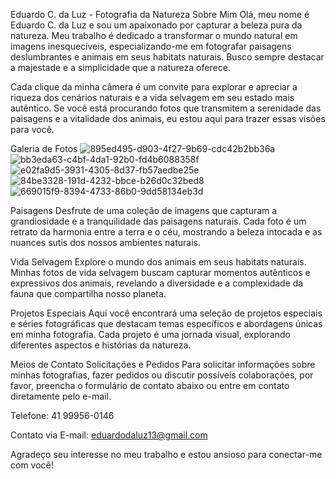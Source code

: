 Eduardo C. da Luz - Fotografia da Natureza
Sobre Mim
Olá, meu nome é Eduardo C. da Luz e sou um apaixonado por capturar a beleza pura da natureza. Meu trabalho é dedicado a transformar o mundo natural em imagens inesquecíveis, especializando-me em fotografar paisagens deslumbrantes e animais em seus habitats naturais. Busco sempre destacar a majestade e a simplicidade que a natureza oferece.

Cada clique da minha câmera é um convite para explorar e apreciar a riqueza dos cenários naturais e a vida selvagem em seu estado mais autêntico. Se você está procurando fotos que transmitem a serenidade das paisagens e a vitalidade dos animais, eu estou aqui para trazer essas visões para você.

Galeria de Fotos
![895ed495-d903-4f27-9b69-cdc42b2bb36a](https://github.com/user-attachments/assets/99cca6aa-79ba-4262-93c0-44c30d64e130)
![bb3eda63-c4bf-4da1-92b0-fd4b6088358f](https://github.com/user-attachments/assets/9edda620-1d97-42bb-846d-f307a99d5d6d)
![e02fa9d5-3931-4305-8d37-fb57aedbe25e](https://github.com/user-attachments/assets/c60c916e-9b5a-4b88-8861-8b88c658ee85)
![84be3328-191d-4232-bbce-b26d0c32bed8](https://github.com/user-attachments/assets/f62bcbd9-4cb4-46b6-b6c8-ba11dc7380df)
![669015f9-8394-4733-86b0-9dd58134eb3d](https://github.com/user-attachments/assets/7bd5226b-57eb-42b6-b54f-6a382d344f7c)






Paisagens
Desfrute de uma coleção de imagens que capturam a grandiosidade e a tranquilidade das paisagens naturais. Cada foto é um retrato da harmonia entre a terra e o céu, mostrando a beleza intocada e as nuances sutis dos nossos ambientes naturais.


Vida Selvagem
Explore o mundo dos animais em seus habitats naturais. Minhas fotos de vida selvagem buscam capturar momentos autênticos e expressivos dos animais, revelando a diversidade e a complexidade da fauna que compartilha nosso planeta.


Projetos Especiais
Aqui você encontrará uma seleção de projetos especiais e séries fotográficas que destacam temas específicos e abordagens únicas em minha fotografia. Cada projeto é uma jornada visual, explorando diferentes aspectos e histórias da natureza.


Meios de Contato
Solicitações e Pedidos
Para solicitar informações sobre minhas fotografias, fazer pedidos ou discutir possíveis colaborações, por favor, preencha o formulário de contato abaixo ou entre em contato diretamente pelo e-mail.

Telefone: 41 99956-0146

Contato via E-mail: eduardodaluz13@gmail.com


Agradeço seu interesse no meu trabalho e estou ansioso para conectar-me com você!
